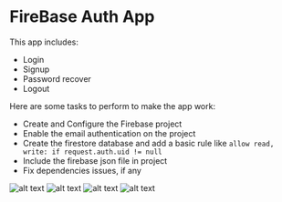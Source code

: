 # FireBase Auth App

This app includes:

* Login
* Signup
* Password recover
* Logout

Here are some tasks to perform to make the app work:

* Create and Configure the Firebase project
* Enable the email authentication on the project
* Create the firestore database and add a basic rule like 
`allow read, write: if request.auth.uid != null`
* Include the firebase json file in project
* Fix dependencies issues, if any

![alt text](login.png "Login Screenshot")
![alt text](signup.png "Signup Screenshot")
![alt text](reset.png "Recover Screenshot")
![alt text](home.png "Home Screenshot")
